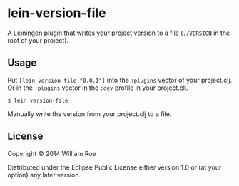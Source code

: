 # lein-version-file

A Leiningen plugin that writes your project version to a file
(`./VERSION` in the root of your project).

## Usage

Put `[lein-version-file "0.0.1"]` into the `:plugins` vector of your
project.clj. Or in the `:plugins` vector in the `:dev` profile in your project.clj.

    $ lein version-file

Manually write the version from your project.clj to a file.

## License

Copyright © 2014 William Roe

Distributed under the Eclipse Public License either version 1.0 or (at
your option) any later version.
